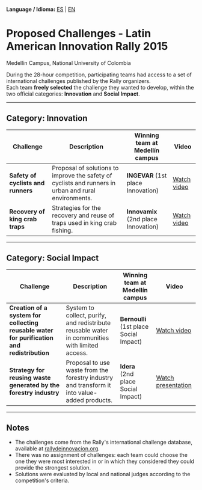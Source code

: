 **Language / Idioma:** [ES](04_Retos_Propuestos.md) | [EN](04_Proposed_Challenges.md)

# Proposed Challenges - Latin American Innovation Rally 2015  
Medellín Campus, National University of Colombia

During the 28-hour competition, participating teams had access to a set of international challenges published by the Rally organizers.  
Each team **freely selected** the challenge they wanted to develop, within the two official categories: **Innovation** and **Social Impact**.

---

## Category: Innovation
| Challenge | Description | Winning team at Medellín campus | Video |
|-----------|-------------|--------------------------------|-------|
| **Safety of cyclists and runners** | Proposal of solutions to improve the safety of cyclists and runners in urban and rural environments. | **INGEVAR** (1st place Innovation) | [Watch video](https://www.youtube.com/watch?v=SK2qr2RcAxE&feature=youtu.be) |
| **Recovery of king crab traps** | Strategies for the recovery and reuse of traps used in king crab fishing. | **Innovamix** (2nd place Innovation) | [Watch video](https://www.youtube.com/watch?v=g2LCeev_fTc&feature=youtu.be) |

---

## Category: Social Impact
| Challenge | Description | Winning team at Medellín campus | Video |
|-----------|-------------|--------------------------------|-------|
| **Creation of a system for collecting reusable water for purification and redistribution** | System to collect, purify, and redistribute reusable water in communities with limited access. | **Bernoulli** (1st place Social Impact) | [Watch video](https://www.youtube.com/watch?v=_bSbwkyspX4&feature=youtu.be) |
| **Strategy for reusing waste generated by the forestry industry** | Proposal to use waste from the forestry industry and transform it into value-added products. | **Idera** (2nd place Social Impact) | [Watch presentation](https://www.powtoon.com/online-presentation/c7XYYFSEFOh/#/) |

---

## Notes
- The challenges come from the Rally's international challenge database, available at [rallydeinnovacion.org](https://www.rallydeinnovacion.org).  
- There was no assignment of challenges: each team could choose the one they were most interested in or in which they considered they could provide the strongest solution.  
- Solutions were evaluated by local and national judges according to the competition's criteria.
